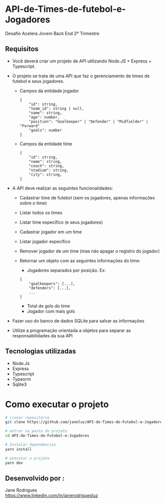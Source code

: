 # API-de-Times-de-futebol-e-Jogadores
Desafio Acelera Jovem Back End 2º Trimestre

## Requisitos
- Você deverá criar um projeto de API utilizando Node.JS + Express + Typescript.
- O projeto se trata de uma API que faz o gerenciamento de times de futebol e seus jogadores.
    - Campos da entidade jogador
        
        ```tsx
        {
        	"id": string,
        	"team_id": string | null,
        	"name": string,
        	"age": number,
        	"position": "Goalkeeper" | "Defender" | "Midfielder" | "Forward"
        	"goals": number
        }
        ```
        
    - Campos da entidade time
        
        ```tsx
        {
        	"id": string,
        	"name": string,
        	"coach": string,
        	"stadium": string,
        	"city": string,
        }
        ```
        
- A API deve realizar as seguintes funcionalidades:
    - Cadastrar time de futebol (sem os jogadores, apenas informações sobre o time)
    - Listar todos os times
    - Listar time específico (e seus jogadores)
    
    - Cadastrar jogador em um time
    - Listar jogador específico
    - Remover jogador de um time (mas não apagar o registro do jogador)
    - Retornar um objeto com as seguintes informações do time:
        - Jogadores separados por posição. Ex:
        
        ```tsx
        {
        	"goalkeepers": [...],
        	"defenders": [...],
        	...
        }
        ```
        
        - Total de gols do time
        - Jogador com mais gols

- Fazer uso do banco de dados SQLite para salvar as informações
- Utilize a programação orientada a objetos para separar as responsabilidades da sua API

## Tecnologias utilizadas

- Node.Js
- Express
- Typescript
- Typeorm
- Sqlite3    

# Como executar o projeto

```bash
# clonar repositório
git clone https://github.com/janeluz/API-de-Times-de-Futebol-e-Jogadores

# entrar na pasta do projeto
cd API-de-Times-de-Futebol-e-Jogadores

# Instalar dependencias
yarn install

# executar o projeto
yarn dev
```


## Desenvolvido por :
Jane Rodrigues <br>
https://www.linkedin.com/in/janerodriguesluz





